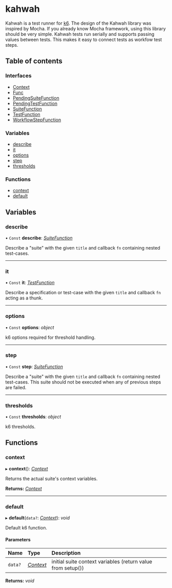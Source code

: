 # kahwah

Kahwah is a test runner for [k6](https://k6.io/). The design of the Kahwah library was inspired by Mocha.
If you already know Mocha framework, using this library should be very simple.  Kahwah tests run serially and supports passing values between tests.
This makes it easy to connect tests as workfow test steps.

## Table of contents

### Interfaces

- [Context](interfaces/context.md)
- [Func](interfaces/func.md)
- [PendingSuiteFunction](interfaces/pendingsuitefunction.md)
- [PendingTestFunction](interfaces/pendingtestfunction.md)
- [SuiteFunction](interfaces/suitefunction.md)
- [TestFunction](interfaces/testfunction.md)
- [WorkflowStepFunction](interfaces/workflowstepfunction.md)

### Variables

- [describe](README.md#describe)
- [it](README.md#it)
- [options](README.md#options)
- [step](README.md#step)
- [thresholds](README.md#thresholds)

### Functions

- [context](README.md#context)
- [default](README.md#default)

## Variables

### describe

• `Const` **describe**: [*SuiteFunction*](interfaces/suitefunction.md)

Describe a "suite" with the given `title` and callback `fn` containing nested test-cases.

___

### it

• `Const` **it**: [*TestFunction*](interfaces/testfunction.md)

Describe a specification or test-case with the given `title` and callback `fn` acting as a thunk.

___

### options

• `Const` **options**: *object*

k6 options required for threshold handling.

___

### step

• `Const` **step**: [*SuiteFunction*](interfaces/suitefunction.md)

Describe a "suite" with the given `title` and callback `fn` containing nested test-cases. This suite should not be executed when any of previous steps are failed.

___

### thresholds

• `Const` **thresholds**: *object*

k6 thresholds.

## Functions

### context

▸ **context**(): [*Context*](interfaces/context.md)

Returns the actual suite's context variables.

**Returns:** [*Context*](interfaces/context.md)

___

### default

▸ **default**(`data?`: [*Context*](interfaces/context.md)): *void*

Default k6 function.

#### Parameters

| Name | Type | Description |
| :------ | :------ | :------ |
| `data?` | [*Context*](interfaces/context.md) | initial suite context variables (return value from setup()) |

**Returns:** *void*

